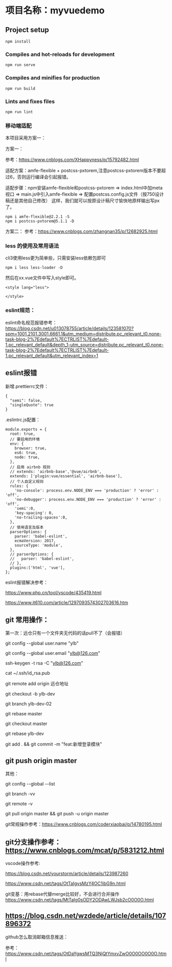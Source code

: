# 项目名称：myvuedemo

## Project setup
```
npm install
```

### Compiles and hot-reloads for development
```
npm run serve
```

### Compiles and minifies for production
```
npm run build
```

### Lints and fixes files
```
npm run lint
```

### 移动端适配

本项目采用方案一：

方案一：

参考：https://www.cnblogs.com/XHappyness/p/15792482.html

适配方案：amfe-flexible + postcss-pxtorem,注意postcss-pxtorem版本不要超过6，否则运行编译会引起报错。

适配步骤：npm安装amfe-flexible和postcss-pxtorem => index.html中加meta视口 => main.js中引入amfe-flexible => 配置postcss.config.js文件（按750设计稿还是其他自己修改）
这样，我们就可以按原设计稿尺寸愉快地原样输出写px了。
```
npm i amfe-flexible@2.2.1 -S
npm i postcss-pxtorem@5.1.1 -D
```

方案二：
参考：https://www.cnblogs.com/zhangnan35/p/12682925.html

### less 的使用及常用语法
cli3使用less更为简单些，只需安装less依赖包即可
```
npm i less less-loader -D
```
然后在xx.vue文件中写入style即可。
```
<style lang="less">

</style>
```
### eslint规范：
eslint命名规范报错参考：https://blog.csdn.net/u013078755/article/details/123581070?spm=1001.2101.3001.6661.1&utm_medium=distribute.pc_relevant_t0.none-task-blog-2%7Edefault%7ECTRLIST%7Edefault-1.pc_relevant_default&depth_1-utm_source=distribute.pc_relevant_t0.none-task-blog-2%7Edefault%7ECTRLIST%7Edefault-1.pc_relevant_default&utm_relevant_index=1

## eslint报错
新增.prettierrc文件：
```
{
  "semi": false,
  "singleQuote": true
}
```

.eslintrc.js配置：
```
module.exports = {
  root: true,
  // 要启用的环境
  env: {
    browser: true,
    es6: true,
    node: true,
  },
  // 启用 airbnb 规则
  // extends: 'airbnb-base','@vue/airbnb', 
  extends: ['plugin:vue/essential', 'airbnb-base'],
  // 个人自定义规则
  rules: {
    'no-console': process.env.NODE_ENV === 'production' ? 'error' : 'off',
    'no-debugger': process.env.NODE_ENV === 'production' ? 'error' : 'off',
    'semi':0,
    'key-spacing': 0,
    'no-trailing-spaces':0,
  },
  // 使用语言及版本
  parserOptions: {
    parser: 'babel-eslint',
    ecmaVersion: 2017,
    sourceType: 'module',
  },
  // parserOptions: {
  //   parser: 'babel-eslint',
  // },
  plugins:['html', 'vue'],
};
```
eslint报错解决参考：

https://www.php.cn/tool/vscode/435419.html

https://www.it610.com/article/1297093574302703616.htm

## git 常用操作：

第一次：远仓只有一个文件夹无代码的话pull不了（会报错）

git config --global user.name "ylb"

git config --global user.email "ylb@126.com"

ssh-keygen -t rsa -C "ylb@126.com"

cat ~/.ssh/id_rsa.pub

git remote add origin 远仓地址

git checkout -b ylb-dev

git branch ylb-dev-02

git rebase master

git checkout master

git rebase ylb-dev

git add . && git commit -m "feat:新增登录模块"

git push origin master
---
其他：

git config --global --list

git branch -vv

git remote -v

git pull origin master && git push -u origin master

git常规操作参考：https://www.cnblogs.com/coderxiaobai/p/14780195.html

git分支操作参考：https://www.cnblogs.com/mcat/p/5831212.html
---
vscode操作参考:

https://blog.csdn.net/yourstorm/article/details/123987260

https://www.csdn.net/tags/OtTaIgysMzY4OC1ibG9n.html

git变基：用rebase代替merge比较好，不会进行合并操作
https://www.csdn.net/tags/MtTaIg0sODY2ODAwLWJsb2cO0O0O.html

https://blog.csdn.net/wzdede/article/details/107896372
---

github怎么取消邮箱信息推送：

参考：https://www.csdn.net/tags/OtDaYgwsMTQ3NjQtYmxvZwO0O0OO0O0O.html